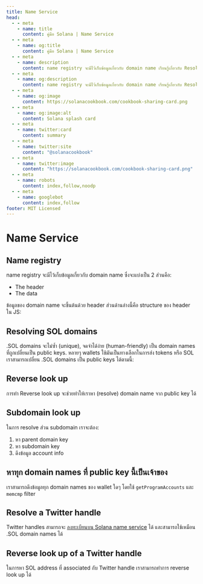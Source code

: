 ```yaml
---
title: Name Service
head:
  - - meta
    - name: title
      content: คู่มือ Solana | Name Service
  - - meta
    - name: og:title
      content: คู่มือ Solana | Name Service
  - - meta
    - name: description
      content: name registry จะมีไว้เก็บข้อมูลเกี่ยวกับ domain name เรียนรู้เกี่ยวกับ Resolving SOL domains, การ look up Reverse/Subdomain และอื่นๆ เกี่ยวกับ Name Service และข้อมูลอ้างอิงได้ที่คู่มือ Solana.
  - - meta
    - name: og:description
      content: name registry จะมีไว้เก็บข้อมูลเกี่ยวกับ domain name เรียนรู้เกี่ยวกับ Resolving SOL domains, การ look up Reverse/Subdomain และอื่นๆ เกี่ยวกับ Name Service และข้อมูลอ้างอิงได้ที่คู่มือ Solana.
  - - meta
    - name: og:image
      content: https://solanacookbook.com/cookbook-sharing-card.png
  - - meta
    - name: og:image:alt
      content: Solana splash card
  - - meta
    - name: twitter:card
      content: summary
  - - meta
    - name: twitter:site
      content: "@solanacookbook"
  - - meta
    - name: twitter:image
      content: "https://solanacookbook.com/cookbook-sharing-card.png"
  - - meta
    - name: robots
      content: index,follow,noodp
  - - meta
    - name: googlebot
      content: index,follow
footer: MIT Licensed
---
```


# Name Service

## Name registry

name registry จะมีไว้เก็บข้อมูลเกี่ยวกับ domain name ซึ่งจะแบ่งเป็น 2 ส่วนคือ:

- The header
- The data

ข้อมูลของ domain name จะขึ้นต้นด้วย header ส่วนด้านล่างนี้คือ structure ของ header ใน JS:

<SolanaCodeGroup>
  <SolanaCodeGroupItem title="TS" active>

  <template v-slot:default>

@[code](@/code/name-service/schema/schema.en.ts)

  </template>

  <template v-slot:preview>

@[code](@/code/name-service/schema/schema.preview.en.ts)

  </template>

  </SolanaCodeGroupItem>

</SolanaCodeGroup>

## Resolving SOL domains

.SOL domains จะไม่ซ้ำ (unique), จดจำได้ง่าย (human-friendly) เป็น domain names
ที่ถูกเปลี่ยนเป็น public keys. หลายๆ wallets ใช้มันเป็นทางเลือกในการส่ง tokens หรือ SOL เราสามารถเปลี่ยน .SOL domains เป็น public keys ได้ตามนี้:

<SolanaCodeGroup>
  <SolanaCodeGroupItem title="TS" active>

  <template v-slot:default>

@[code](@/code/name-service/resolve-sol-domain/resolve-sol-domain.en.ts)

  </template>

  <template v-slot:preview>

@[code](@/code/name-service/resolve-sol-domain/resolve-sol-domain.preview.en.ts)

  </template>

  </SolanaCodeGroupItem>

</SolanaCodeGroup>

## Reverse look up

การทำ Reverse look up จะช่วยทำให้เราหา (resolve) domain name จาก public key ได้

<SolanaCodeGroup>
  <SolanaCodeGroupItem title="TS" active>

  <template v-slot:default>

@[code](@/code/name-service/reverse-look-up-domain/reverse-look-up-domain.en.ts)

  </template>

  <template v-slot:preview>

@[code](@/code/name-service/reverse-look-up-domain/reverse-look-up-domain.preview.en.ts)

  </template>

  </SolanaCodeGroupItem>

</SolanaCodeGroup>

## Subdomain look up

ในการ resolve ส่วน subdomain เราจะต้อง:

1. หา parent domain key
2. หา subdomain key
3. ดึงข้อมูล account info

<SolanaCodeGroup>
  <SolanaCodeGroupItem title="TS" active>

  <template v-slot:default>

@[code](@/code/name-service/resolve-sub-domain/resolve-sub-domain.en.ts)

  </template>

  <template v-slot:preview>

@[code](@/code/name-service/resolve-sub-domain/resolve-sub-domain.preview.en.ts)

  </template>

  </SolanaCodeGroupItem>

</SolanaCodeGroup>

## หาทุก domain names ที่ public key นี้เป็นเจ้าของ

เราสามารถดึงข้อมูลทุก domain names ของ wallet ใดๆ โดยใช้ `getProgramAccounts` และ `memcmp` filter

<SolanaCodeGroup>
  <SolanaCodeGroupItem title="TS" active>

  <template v-slot:default>

@[code](@/code/name-service/find-for-owner/find-for-owner.en.ts)

  </template>

  <template v-slot:preview>

@[code](@/code/name-service/find-for-owner/find-for-owner.preview.en.ts)

  </template>

  </SolanaCodeGroupItem>

</SolanaCodeGroup>

## Resolve a Twitter handle

Twitter handles สามารถจะ [ลงทะเบียนบน Solana name service](https://naming.bonfida.org/#/twitter-registration) ได้ และสามารถใช้เหมือน .SOL domain names ได้

<SolanaCodeGroup>
  <SolanaCodeGroupItem title="TS" active>

  <template v-slot:default>

@[code](@/code/name-service/resolve-twitter/resolve-twitter.en.ts)

  </template>

  <template v-slot:preview>

@[code](@/code/name-service/resolve-twitter/resolve-twitter.preview.en.ts)

  </template>

  </SolanaCodeGroupItem>

</SolanaCodeGroup>

## Reverse look up of a Twitter handle

ในการหา SOL address ที่ associated กับ Twitter handle เราสามารถทำการ reverse look up ได้

<SolanaCodeGroup>
  <SolanaCodeGroupItem title="TS" active>

  <template v-slot:default>

@[code](@/code/name-service/reverse-look-up-twitter/reverse-look-up-twitter.en.ts)

  </template>

  <template v-slot:preview>

@[code](@/code/name-service/reverse-look-up-twitter/reverse-look-up-twitter.preview.en.ts)

  </template>

  </SolanaCodeGroupItem>
</SolanaCodeGroup>
